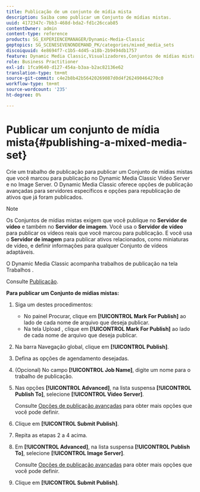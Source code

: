 ```yaml
---
title: Publicação de um conjunto de mídia mista
description: Saiba como publicar um Conjunto de mídias mistas.
uuid: 4172347c-7bb3-468d-bda2-fd1c26ccab85
contentOwner: admin
content-type: reference
products: SG_EXPERIENCEMANAGER/Dynamic-Media-Classic
geptopics: SG_SCENESEVENONDEMAND_PK/categories/mixed_media_sets
discoiquuid: 4e8694f7-c1b5-4d45-a18b-2b9494db1757
feature: Dynamic Media Classic,Visualizadores,Conjuntos de mídias mistas
role: Business Practitioner
exl-id: 1fca9640-d127-454a-b3aa-b2ac82136e62
translation-type: tm+mt
source-git-commit: c4e2b8b42b56420269087d0d4f262490464270c0
workflow-type: tm+mt
source-wordcount: '235'
ht-degree: 0%

---
```


# Publicar um conjunto de mídia mista{#publishing-a-mixed-media-set}

Crie um trabalho de publicação para publicar um Conjunto de mídias mistas que você marcou para publicação no Dynamic Media Classic Video Server e no Image Server. O Dynamic Media Classic oferece opções de publicação avançadas para servidores específicos e opções para republicação de ativos que já foram publicados.

>[!NOTE]
>
>Os Conjuntos de mídias mistas exigem que você publique no **Servidor de vídeo** e também no **Servidor de imagem**. Você usa o **Servidor de vídeo** para publicar os vídeos reais que você marcou para publicação. E você usa o **Servidor de imagem** para publicar ativos relacionados, como miniaturas de vídeo, e definir informações para qualquer Conjunto de vídeos adaptáveis.

O Dynamic Media Classic acompanha trabalhos de publicação na tela Trabalhos .

Consulte [Publicação](publishing-files.md#publishing_files).

<!-- 

Comment Type: remark
Last Modified By: unknown unknown 
Last Modified Date: 

<p>RB: Updated the following steps as per Cynthia email, 11/9/2012, added 11/12/2012</p>

 -->

**Para publicar um Conjunto de mídias mistas:**

1. Siga um destes procedimentos:

   * No painel Procurar, clique em **[!UICONTROL Mark For Publish]** ao lado de cada nome de arquivo que deseja publicar.
   * Na tela Upload , clique em **[!UICONTROL Mark For Publish]** ao lado de cada nome de arquivo que deseja publicar.

1. Na barra Navegação global, clique em **[!UICONTROL Publish]**.
1. Defina as opções de agendamento desejadas.
1. (Opcional) No campo **[!UICONTROL Job Name]**, digite um nome para o trabalho de publicação.
1. Nas opções **[!UICONTROL Advanced]**, na lista suspensa **[!UICONTROL Publish To]**, selecione **[!UICONTROL Video Server]**.

   Consulte [Opções de publicação avançadas](publishing-files.md#advanced_publish_options) para obter mais opções que você pode definir.

1. Clique em **[!UICONTROL Submit Publish]**.
1. Repita as etapas 2 a 4 acima.
1. Em **[!UICONTROL Advanced]**, na lista suspensa **[!UICONTROL Publish To]**, selecione **[!UICONTROL Image Server]**.

   Consulte [Opções de publicação avançadas](publishing-files.md#advanced_publish_options) para obter mais opções que você pode definir.

1. Clique em **[!UICONTROL Submit Publish]**.
